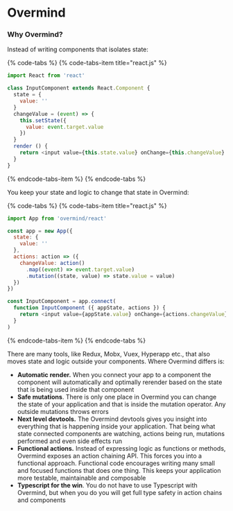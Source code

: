 # Overmind

### Why Overmind?

Instead of writing components that isolates state:

{% code-tabs %}
{% code-tabs-item title="react.js" %}
```javascript
import React from 'react'

class InputComponent extends React.Component {
  state = {
    value: ''
  }
  changeValue = (event) => {
    this.setState({
      value: event.target.value
    })
  }
  render () {
    return <input value={this.state.value} onChange={this.changeValue} />
  }
}
```
{% endcode-tabs-item %}
{% endcode-tabs %}

You keep your state and logic to change that state in Overmind:

{% code-tabs %}
{% code-tabs-item title="react.js" %}
```javascript
import App from 'overmind/react'

const app = new App({
  state: {
    value: ''
  },
  actions: action => ({
    changeValue: action()
      .map((event) => event.target.value)
      .mutation((state, value) => state.value = value)
  })
})

const InputComponent = app.connect(
  function InputComponent ({ appState, actions }) {
    return <input value={appState.value} onChange={actions.changeValue} />
  }
)
```
{% endcode-tabs-item %}
{% endcode-tabs %}

There are many tools, like Redux, Mobx, Vuex, Hyperapp etc., that also moves state and logic outside your components. Where Overmind differs is:

* **Automatic render.** When you connect your app to a component the component will automatically and optimally rerender based on the state that is being used inside that component 
* **Safe mutations**. There is only one place in Overmind you can change the state of your application and that is inside the mutation operator. Any outside mutations throws errors 
* **Next level devtools.** The Overmind devtools gives you insight into everything that is happening inside your application. That being what state connected components are watching, actions being run, mutations performed and even side effects run 
* **Functional actions.** Instead of expressing logic as functions or methods, Overmind exposes an action chaining API. This forces you into a functional approach. Functional code encourages writing many small and focused functions that does one thing. This keeps your application more testable, maintainable and composable 
* **Typescript for the win**. You do not have to use Typescript with Overmind, but when you do you will get full type safety in action chains and components

